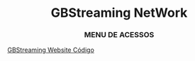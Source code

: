 <H1 align="center"> GBStreaming NetWork </h1>
<H3 align="center"> MENU DE ACESSOS </h3>

<a href="https://gb-streaming.vercel.app/"> GBStreaming Website </a> <a href="https://github.com/BrunoMiniaci/ADS-GB/tree/master/GBStreaming"> Código </a>
